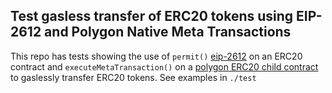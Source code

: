 ## Test gasless transfer of ERC20 tokens using EIP-2612 and Polygon Native Meta Transactions

This repo has tests showing the use of `permit()` [eip-2612](https://eips.ethereum.org/EIPS/eip-2612) on an ERC20 contract and `executeMetaTransaction()` on a [polygon ERC20 child contract](https://github.com/maticnetwork/pos-portal/blob/master/contracts/child/ChildToken/ChildERC20.sol) to gaslessly transfer ERC20 tokens. See examples in `./test`
